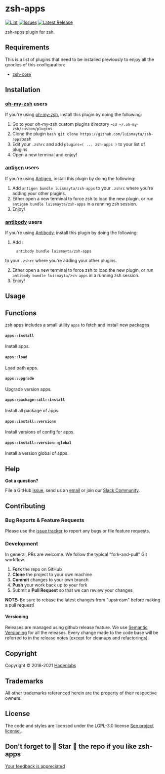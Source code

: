 <!--


  ** DO NOT EDIT THIS FILE
  **
  ** 1) Make all changes to `README.yaml`
  ** 2) Run`make readme` to rebuild this file.
  **
  ** (We maintain HUNDREDS of open source projects. This is how we maintain our sanity.)
  **


  -->

# zsh-apps

[![Lint](https://github.com/luismayta/zsh-apps/actions/workflows/lint.yml/badge.svg?branch=develop)](https://github.com/luismayta/zsh-apps/actions) [![Issues](https://img.shields.io/github/issues/luismayta/zsh-apps.svg)](https://github.com/luismayta/zsh-apps/issues) [![Latest Release](https://img.shields.io/github/release/luismayta/zsh-apps.svg)](https://github.com/luismayta/zsh-apps/releases)

zsh-apps plugin for zsh.

## Requirements

This is a list of plugins that need to be installed previously to enjoy all the goodies of this configuration:

- [zsh-core](https://github.com/hadenlabs/zsh-core)

## Installation

### [oh-my-zsh](https://github.com/robbyrussell/oh-my-zsh) users

If you're using [oh-my-zsh](https://gitub.com/robbyrussell/oh-my-zsh), install this plugin by doing the following:

1.  Go to your oh-my-zsh custom plugins directory -`cd ~/.oh-my-zsh/custom/plugins`
2.  Clone the plugin `bash git clone https://github.com/luismayta/zsh-apps`bash
3.  Edit your `.zshrc` and add `plugins=( ... zsh-apps )` to your list of plugins
4.  Open a new terminal and enjoy!

### [antigen](https://github.com/zsh-users/antigen) users

If you're using [Antigen](https://github.com/zsh-lovers/antigen), install this plugin by doing the following:

1.  Add `antigen bundle luismayta/zsh-apps` to your `.zshrc` where you're adding your other plugins.
2.  Either open a new terminal to force zsh to load the new plugin, or run `antigen bundle luismayta/zsh-apps` in a running zsh session.
3.  Enjoy!

### [antibody](https://github.com/getantibody/antibody) users

If you're using [Antibody](https://github.com/getantibody/antibody), install this plugin by doing the following:

1.  Add :

```{.sourceCode .bash}
     antibody bundle luismayta/zsh-apps
```

to your `.zshrc` where you're adding your other plugins.

2.  Either open a new terminal to force zsh to load the new plugin, or run `antibody bundle luismayta/zsh-apps` in a running zsh session.
3.  Enjoy!

## Usage

## Functions

zsh apps includes a small utility `apps` to fetch and install new packages.

#### `apps::install`

Install apps.

#### `apps::load`

Load path apps.

#### `apps::upgrade`

Upgrade version apps.

#### `apps::package::all::install`

Install all package of apps.

#### `apps::install::versions`

Install versions of config for apps.

#### `apps::install::version::global`

Install a version global of apps.

## Help

**Got a question?**

File a GitHub [issue](https://github.com/luismayta/zsh-apps/issues), send us an [email](email) or join our [Slack Community](slack).

## Contributing

### Bug Reports & Feature Requests

Please use the [issue tracker](https://github.com/luismayta/zsh-apps/issues) to report any bugs or file feature requests.

### Development

In general, PRs are welcome. We follow the typical "fork-and-pull" Git workflow.

1.  **Fork** the repo on GitHub
2.  **Clone** the project to your own machine
3.  **Commit** changes to your own branch
4.  **Push** your work back up to your fork
5.  Submit a **Pull Request** so that we can review your changes

**NOTE:** Be sure to rebase the latest changes from "upstream" before making a pull request!

#### Versioning

Releases are managed using github release feature. We use [Semantic Versioning](http://semver.org) for all the releases. Every change made to the code base will be referred to in the release notes (except for cleanups and refactorings).

## Copyright

Copyright © 2018-2021 [Hadenlabs](https://hadenlabs.com)

## Trademarks

All other trademarks referenced herein are the property of their respective owners.

## License

The code and styles are licensed under the LGPL-3.0 license [See project license.](LICENSE).

## Don't forget to 🌟 Star 🌟 the repo if you like zsh-apps

[Your feedback is appreciated](https://github.com/luismayta/zsh-apps/issues)
